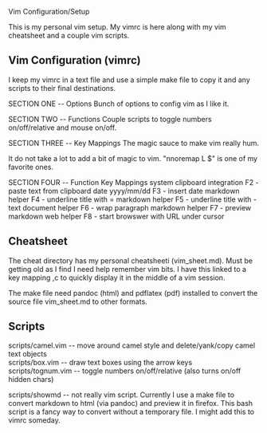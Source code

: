 Vim Configuration/Setup

This is my personal vim setup.  My vimrc is here along
with my vim cheatsheet and a couple vim scripts.

Vim Configuration (vimrc)
-------------------------
I keep my vimrc in a text file and use a simple make file to copy it and any 
scripts to their final destinations. 

SECTION ONE -- Options
Bunch of options to config vim as I like it.

SECTION TWO -- Functions
Couple scripts to toggle numbers on/off/relative and mouse on/off.

SECTION THREE -- Key Mappings
The magic sauce to make vim really hum.  

It do not take a lot to add a bit of magic to vim. 
"nnoremap L $" is one of my favorite ones.

SECTION FOUR -- Function Key Mappings 
system clipboard integration     F2 - paste text from clipboard
date yyyy/mm/dd                  F3 - insert date
markdown helper                  F4 - underline title with =
markdown helper                  F5 - underline title with - 
text document helper             F6 - wrap paragraph
markdown helper                  F7 - preview markdown
web helper                       F8 - start browswer with URL under cursor


Cheatsheet
----------
The cheat directory has my personal cheatsheeti (vim_sheet.md).  Must be
getting old as I find I need help remember vim bits. I have this linked to a
key mapping ,c to quickly display it in the middle of a vim session.

The make file need pandoc (html) and pdflatex (pdf) installed to convert the source file
vim_sheet.md to other formats.


Scripts
-------

scripts/camel.vim   -- move around camel style and delete/yank/copy camel text objects  
scripts/box.vim     -- draw text boxes using the arrow keys  
scripts/tognum.vim  -- toggle numbers on/off/relative (also turns on/off hidden chars)  

scripts/showmd 
-- not really vim script. Currently I use a make file to convert markdown
to html (via pandoc) and preview it in firefox.  This bash script is a fancy way 
to convert without a temporary file. I might add this to vimrc someday. 

